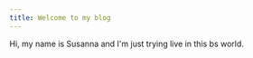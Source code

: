 ```yaml
---
title: Welcome to my blog
---
```


Hi, my name is Susanna and I'm just trying live in this bs world.
